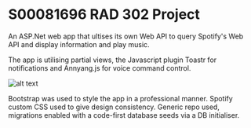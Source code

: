S00081696 RAD 302 Project
====================

An ASP.Net web app that ultises its own Web API to query Spotify's Web API and display information and play music.

 The app is utilising partial views, the Javascript plugin Toastr for notifications and Annyang.js for voice command control.

![alt text](http://img.photobucket.com/albums/v602/Syferus/rad302proj_zpswapmmygj.jpg "Index page")

Bootstrap was used to style the app in a professional manner. Spotify custom CSS used to give design consistency. Generic repo used, migrations enabled with a code-first database seeds via a DB initialiser. 